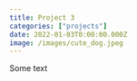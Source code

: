 ```yaml
---
title: Project 3
categories: ["projects"]
date: 2022-01-03T0:00:00.000Z
image: /images/cute_dog.jpeg
---
```


Some text
